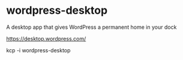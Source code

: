 # wordpress-desktop
A desktop app that gives WordPress a permanent home in your dock

https://desktop.wordpress.com/


kcp -i wordpress-desktop
